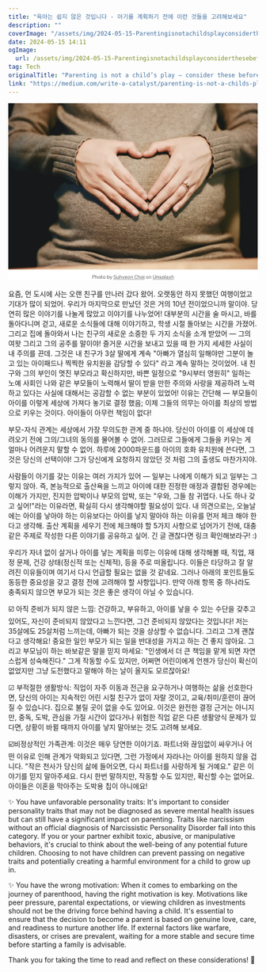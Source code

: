```yaml
---
title: "육아는 쉽지 않은 것입니다 - 아기를 계획하기 전에 이런 것들을 고려해보세요"
description: ""
coverImage: "/assets/img/2024-05-15-Parentingisnotachildsplayconsiderthesebeforeplanningababy_0.png"
date: 2024-05-15 14:11
ogImage: 
  url: /assets/img/2024-05-15-Parentingisnotachildsplayconsiderthesebeforeplanningababy_0.png
tag: Tech
originalTitle: "Parenting is not a child’s play — consider these before planning a baby"
link: "https://medium.com/write-a-catalyst/parenting-is-not-a-childs-play-consider-these-before-planning-a-baby-f1464faa33e9"
---
```



![Image](/assets/img/2024-05-15-Parentingisnotachildsplayconsiderthesebeforeplanningababy_0.png)

요즘, 먼 도시에 사는 오랜 친구를 만나러 갔다 왔어. 오랫동안 하지 못했던 여행이었고 기대가 많이 되었어. 우리가 마지막으로 만났던 것은 거의 10년 전이었으니까 말이야. 당연히 많은 이야기를 나눌게 많았고 이야기를 나누었어! 대부분의 시간을 술 마시고, 바를 돌아다니며 걷고, 새로운 소식들에 대해 이야기하고, 학생 시절 돌아보는 시간을 가졌어. 그리고 집에 돌아와서 나는 친구의 새로운 소중한 두 가지 소식을 소개 받았어 — 그의 여왓 그리고 그의 공주를 말이야! 즐거운 시간을 보내고 있을 때 한 가지 세세한 사실이 내 주의를 끈데. 그것은 내 친구가 3살 딸에게 계속 "아빠가 열심히 일해야만 그분이 놀고 있는 아이패드나 찍찍한 유치원을 감당할 수 있다" 라고 계속 말하는 것이었어. 내 친구와 그의 부인이 멋진 부모라고 확신하지만, 바쁜 일정으로 "9시부터 영원히" 일하는 노예 사회인 나와 같은 부모들이 노력해서 딸이 받을 만한 주의와 사랑을 제공하려 노력하고 있다는 사실에 대해서는 공감할 수 없는 부분이 있었어! 이유는 간단해 — 부모들이 아이를 이렇게 세상에 가져다 놓기로 결정 했음; 이제 그들의 의무는 아이를 최상의 방법으로 키우는 것이다. 아이들이 아무런 책임이 없다!

부모-자식 관계는 세상에서 가장 무의도한 관계 중 하나야. 당신이 아이를 이 세상에 데려오기 전에 그의/그녀의 동의를 물어볼 수 없어. 그러므로 그들에게 그들을 키우는 게 얼마나 어려운지 말할 수 없어. 하루에 2000파운드를 아이의 호화 유치원에 쓴다면, 그것은 당신의 선택이야! 그가 당신에게 요청하지 않았던 것 처럼 그의 출생도 마찬가지야.

사람들이 아기를 갖는 이유는 여러 가지가 있어 — 일부는 나에게 이해가 되고 일부는 그렇지 않아. 즉, 본능적으로 출산욕을 느끼고 아이에 대한 진정한 애정과 결합된 경우에는 이해가 가지만, 진지한 압박이나 부모의 압박, 또는 "우와, 그들 참 귀엽다. 나도 하나 갖고 싶어!"라는 이유라면, 확실히 다시 생각해야할 필요성이 있다. 내 의견으로는, 오늘날에는 아이를 낳아야 하는 이유보다는 아이를 낳지 말아야 하는 이유를 먼저 체크 해야 한다고 생각해. 출산 계획을 세우기 전에 체크해야 할 5가지 사항으로 넘어가기 전에, 대충 같은 주제로 작성한 다른 이야기를 공유하고 싶어. 긴 글 괜찮다면 링크 확인해보라구! :)



우리가 자녀 없이 살거나 아이를 낳는 계획을 미루는 이유에 대해 생각해볼 때, 직업, 재정 문제, 건강 상태(정신적 또는 신체적), 등을 주로 떠올립니다. 이들은 타당하고 잘 알려진 이유들이며 여기서 다시 언급할 필요는 없을 것 같네요. 그러나 아래의 포인트들도 동등한 중요성을 갖고 결정 전에 고려해야 할 사항입니다. 만약 아래 항목 중 하나라도 충족되지 않으면 부모가 되는 것은 좋은 생각이 아닐 수 있습니다.

☑️ 아직 준비가 되지 않은 느낌: 건강하고, 부유하고, 아이를 낳을 수 있는 수단을 갖추고 있어도, 자신이 준비되지 않았다고 느낀다면, 그건 준비되지 않았다는 것입니다! 저는 35살에도 25살처럼 느끼는데, 아빠가 되는 것을 상상할 수 없습니다. 그리고 그게 괜찮다고 생각해요! 중요한 일인 부모가 되는 일을 반대성을 가지고 하는 건 좋지 않아요. 그리고 부모님이 하는 바보같은 말을 믿지 마세요: "인생에서 더 큰 책임을 맡게 되면 자연스럽게 성숙해진다." 그게 작동할 수도 있지만, 어쩌면 어린이에게 언젠가 당신이 확신이 없었지만 그냥 도전했다고 말해야 하는 날이 올지도 모르잖아요!

☑ ️부적절한 생활방식: 직업이 자주 이동과 전근을 요구하거나 여행하는 삶을 선호한다면, 당신의 아이는 지속적인 어린 시절 친구가 없이 자랄 것이고, 교육/취미/훈련이 끊어질 수 있습니다. 집으로 불릴 곳이 없을 수도 있어요. 이것은 완전한 결정 근거는 아니지만, 중독, 도박, 관심을 가질 시간이 없다거나 위험한 직업 같은 다른 생활양식 문제가 있다면, 상황이 바뀔 때까지 아이를 낳지 말아보는 것도 고려해 보세요.

☑️비정상적인 가족관계: 이것은 매우 당연한 이야기죠. 파트너와 끊임없이 싸우거나 어떤 이유로 인해 관계가 악화되고 있다면, 그런 가정에서 자라나는 아이를 원하지 않을 겁니다. "작은 천사가 당신의 삶에 들어오면, 다시 파트너를 사랑하게 될 거예요." 같은 이야기를 믿지 말아주세요. 다시 한번 말하지만, 작동할 수도 있지만, 확신할 수는 없어요. 아이들은 이혼을 막아주는 도박용 칩이 아니에요!



✨ You have unfavorable personality traits: It's important to consider personality traits that may not be diagnosed as severe mental health issues but can still have a significant impact on parenting. Traits like narcissism without an official diagnosis of Narcissistic Personality Disorder fall into this category. If you or your partner exhibit toxic, abusive, or manipulative behaviors, it's crucial to think about the well-being of any potential future children. Choosing to not have children can prevent passing on negative traits and potentially creating a harmful environment for a child to grow up in. 

✨ You have the wrong motivation: When it comes to embarking on the journey of parenthood, having the right motivation is key. Motivations like peer pressure, parental expectations, or viewing children as investments should not be the driving force behind having a child. It's essential to ensure that the decision to become a parent is based on genuine love, care, and readiness to nurture another life. If external factors like warfare, disasters, or crises are prevalent, waiting for a more stable and secure time before starting a family is advisable.

Thank you for taking the time to read and reflect on these considerations! 🌟